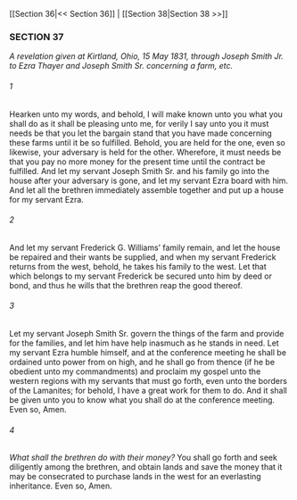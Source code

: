 [[Section 36|<< Section 36]]  |  [[Section 38|Section 38 >>]]

### SECTION 37

*A revelation given at Kirtland, Ohio, 15 May 1831, through Joseph Smith Jr. to Ezra Thayer and Joseph Smith Sr. concerning a farm, etc.*

###### 1
Hearken unto my words, and behold, I will make known unto you what you shall do as it shall be pleasing unto me, for verily I say unto you it must needs be that you let the bargain stand that you have made concerning these farms until it be so fulfilled. Behold, you are held for the one, even so likewise, your adversary is held for the other. Wherefore, it must needs be that you pay no more money for the present time until the contract be fulfilled. And let my servant Joseph Smith Sr. and his family go into the house after your adversary is gone, and let my servant Ezra board with him. And let all the brethren immediately assemble together and put up a house for my servant Ezra.

###### 2
And let my servant Frederick G. Williams’ family remain, and let the house be repaired and their wants be supplied, and when my servant Frederick returns from the west, behold, he takes his family to the west. Let that which belongs to my servant Frederick be secured unto him by deed or bond, and thus he wills that the brethren reap the good thereof.

###### 3
Let my servant Joseph Smith Sr. govern the things of the farm and provide for the families, and let him have help inasmuch as he stands in need. Let my servant Ezra humble himself, and at the conference meeting he shall be ordained unto power from on high, and he shall go from thence (if he be obedient unto my commandments) and proclaim my gospel unto the western regions with my servants that must go forth, even unto the borders of the Lamanites; for behold, I have a great work for them to do. And it shall be given unto you to know what you shall do at the conference meeting. Even so, Amen.

###### 4

*What shall the brethren do with their money?*
You shall go forth and seek diligently among the brethren, and obtain lands and save the money that it may be consecrated to purchase lands in the west for an everlasting inheritance. Even so, Amen.